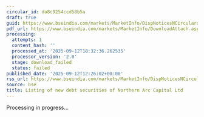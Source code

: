 ```yaml
---
circular_id: da8c9254ccd58b5a
draft: true
guid: https://www.bseindia.com/markets/MarketInfo/DispNoticesNCirculars.aspx?Noticeid={CA348283-21CE-4CB2-A76C-7E2413D114BA}&noticeno=20250912-78&dt=09/12/2025&icount=78&totcount=103&flag=0
pdf_url: https://www.bseindia.com/markets/MarketInfo/DownloadAttach.aspx?id=20250912-78&attachedId=
processing:
  attempts: 1
  content_hash: ''
  processed_at: '2025-09-12T18:32:36.262535'
  processor_version: '2.0'
  stage: download_failed
  status: failed
published_date: '2025-09-12T12:26:02+00:00'
rss_url: https://www.bseindia.com/markets/MarketInfo/DispNoticesNCirculars.aspx?Noticeid={CA348283-21CE-4CB2-A76C-7E2413D114BA}&noticeno=20250912-78&dt=09/12/2025&icount=78&totcount=103&flag=0
source: bse
title: Listing of new debt securities of Northern Arc Capital Ltd
---
```


Processing in progress...